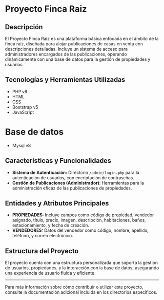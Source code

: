# Proyecto Finca Raiz

## Descripción
El Proyecto Finca Raiz es una plataforma básica enfocada en el ámbito de la finca raíz, diseñada para alojar publicaciones de casas en venta con descripciones detalladas. Incluye un sistema de acceso para administradores encargados de las publicaciones, operando dinámicamente con una base de datos para la gestión de propiedades y usuarios.

## Tecnologías y Herramientas Utilizadas
- PHP v8
- HTML
- CSS
- Bootstrap v5
- JavaScript

# Base de datos
- Mysql v8

## Características y Funcionalidades
- **Sistema de Autenticación:** Directorio `/admin/login.php` para la autenticación de usuarios, con encriptación de contraseñas.
- **Gestión de Publicaciones (Administrador):** Herramientas para la administración eficaz de las publicaciones de propiedades.

## Entidades y Atributos Principales
- **PROPIEDADES:** Incluye campos como código de propiedad, vendedor asignado, título, precio, imagen, descripción, habitaciones, baños, estacionamiento, y fecha de creación.
- **VENDEDORES:** Datos del vendedor como código, nombre, apellido, teléfono, y correo electrónico.

## Estructura del Proyecto
El proyecto cuenta con una estructura personalizada que soporta la gestión de usuarios, propiedades, y la interacción con la base de datos, asegurando una experiencia de usuario fluida y eficiente.

---
Para más información sobre cómo contribuir o utilizar este proyecto, consulte la documentación adicional incluida en los directorios específicos.
